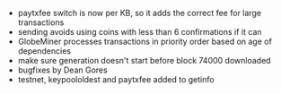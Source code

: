 * paytxfee switch is now per KB, so it adds the correct fee for large transactions
* sending avoids using coins with less than 6 confirmations if it can
* GlobeMiner processes transactions in priority order based on age of dependencies
* make sure generation doesn't start before block 74000 downloaded
* bugfixes by Dean Gores
* testnet, keypoololdest and paytxfee added to getinfo
